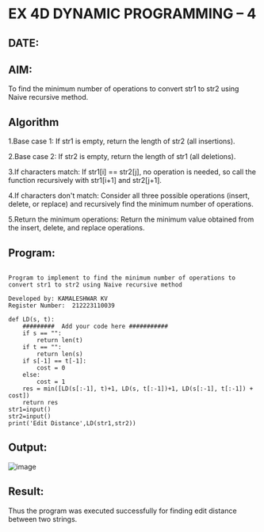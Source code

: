 # EX 4D DYNAMIC PROGRAMMING – 4
## DATE:
## AIM:
To find the minimum number of operations to convert str1 to str2 using Naive recursive method.

## Algorithm
1.Base case 1: If str1 is empty, return the length of str2 (all insertions).

2.Base case 2: If str2 is empty, return the length of str1 (all deletions).

3.If characters match: If str1[i] == str2[j], no operation is needed, so call the function recursively with str1[i+1] and str2[j+1].

4.If characters don't match: Consider all three possible operations (insert, delete, or replace) and recursively find the minimum number of operations.

5.Return the minimum operations: Return the minimum value obtained from the insert, delete, and replace operations.

## Program:
~~~

Program to implement to find the minimum number of operations to convert str1 to str2 using Naive recursive method

Developed by: KAMALESHWAR KV
Register Number:  212223110039

def LD(s, t):
    #########  Add your code here ###########
    if s == "":
        return len(t)
    if t == "":
        return len(s)
    if s[-1] == t[-1]:
        cost = 0
    else:
        cost = 1
    res = min([LD(s[:-1], t)+1, LD(s, t[:-1])+1, LD(s[:-1], t[:-1]) + cost])
    return res
str1=input()
str2=input()
print('Edit Distance',LD(str1,str2))
~~~



## Output:
![image](https://github.com/user-attachments/assets/5493659f-e1bd-4422-b666-dadd2d05a2f9)

## Result:
Thus the program was executed successfully for finding edit distance between two strings.
